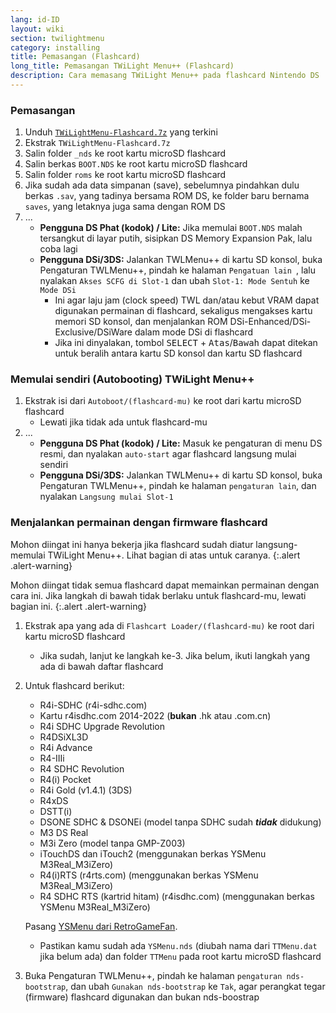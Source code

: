 ```yaml
---
lang: id-ID
layout: wiki
section: twilightmenu
category: installing
title: Pemasangan (Flashcard)
long_title: Pemasangan TWiLight Menu++ (Flashcard)
description: Cara memasang TWiLight Menu++ pada flashcard Nintendo DS
---
```


### Pemasangan
1. Unduh [`TWiLightMenu-Flashcard.7z`](https://github.com/DS-Homebrew/TWiLightMenu/releases/latest/download/TWiLightMenu-Flashcard.7z) yang terkini
1. Ekstrak `TWiLightMenu-Flashcard.7z`
1. Salin folder `_nds` ke root kartu microSD flashcard
1. Salin berkas `BOOT.NDS` ke root kartu microSD flashcard
1. Salin folder `roms` ke root kartu microSD flashcard
1. Jika sudah ada data simpanan (save), sebelumnya pindahkan dulu berkas `.sav`, yang tadinya bersama ROM DS, ke folder baru bernama `saves`, yang letaknya juga sama dengan ROM DS
1. ...
   - **Pengguna DS Phat (kodok) / Lite:** Jika memulai `BOOT.NDS` malah tersangkut di layar putih, sisipkan DS Memory Expansion Pak, lalu coba lagi
   - **Pengguna DSi/3DS:** Jalankan TWLMenu++ di kartu SD konsol, buka Pengaturan TWLMenu++, pindah ke halaman `Pengatuan lain `, lalu nyalakan `Akses SCFG di Slot-1` dan ubah `Slot-1: Mode Sentuh` ke `Mode DSi`
      - Ini agar laju jam (clock speed) TWL dan/atau kebut VRAM dapat digunakan permainan di flashcard, sekaligus mengakses kartu memori SD konsol, dan menjalankan ROM DSi-Enhanced/DSi-Exclusive/DSiWare dalam mode DSi di flashcard
      - Jika ini dinyalakan, tombol <kbd>SELECT</kbd> + <kbd>Atas</kbd>/<kbd>Bawah</kbd> dapat ditekan untuk beralih antara kartu SD konsol dan kartu SD flashcard

### Memulai sendiri (Autobooting) TWiLight Menu++
1. Ekstrak isi dari `Autoboot/(flashcard-mu)` ke root dari kartu microSD flashcard
   - Lewati jika tidak ada untuk flashcard-mu
1. ...
   - **Pengguna DS Phat (kodok) / Lite:** Masuk ke pengaturan di menu DS resmi, dan nyalakan `auto-start` agar flashcard langsung mulai sendiri
   - **Pengguna DSi/3DS:** Jalankan TWLMenu++ di kartu SD konsol, buka Pengaturan TWLMenu++, pindah ke halaman `pengaturan lain`, dan nyalakan `Langsung mulai Slot-1`

### Menjalankan permainan dengan firmware flashcard

Mohon diingat ini hanya bekerja jika flashcard sudah diatur langsung-memulai TWiLight Menu++. Lihat bagian di atas untuk caranya.
{:.alert .alert-warning}

Mohon diingat tidak semua flashcard dapat memainkan permainan dengan cara ini. Jika langkah di bawah tidak berlaku untuk flashcard-mu, lewati bagian ini.
{:.alert .alert-warning}

1. Ekstrak apa yang ada di `Flashcart Loader/(flashcard-mu)` ke root dari kartu microSD flashcard
   - Jika sudah, lanjut ke langkah ke-3. Jika belum, ikuti langkah yang ada di bawah daftar flashcard

1. Untuk flashcard berikut:
   - R4i-SDHC (r4i-sdhc.com)
   - Kartu r4isdhc.com 2014-2022 (**bukan** .hk atau .com.cn)
   - R4i SDHC Upgrade Revolution
   - R4DSiXL3D
   - R4i Advance
   - R4-IIIi
   - R4 SDHC Revolution
   - R4(i) Pocket
   - R4i Gold (v1.4.1) (3DS)
   - R4xDS
   - DSTT(i)
   - DSONE SDHC & DSONEi (model tanpa SDHC sudah ***tidak*** didukung)
   - M3 DS Real
   - M3i Zero (model tanpa GMP-Z003)
   - iTouchDS dan iTouch2 (menggunakan berkas YSMenu M3Real_M3iZero)
   - R4(i)RTS (r4rts.com) (menggunakan berkas YSMenu M3Real_M3iZero)
   - R4 SDHC RTS (kartrid hitam) (r4isdhc.com) (menggunakan berkas YSMenu M3Real_M3iZero)

   Pasang [YSMenu dari RetroGameFan](https://gbatemp.net/threads/retrogamefan-updates-releases.267243/).
      - Pastikan kamu sudah ada `YSMenu.nds` (diubah nama dari `TTMenu.dat` jika belum ada) dan folder `TTMenu` pada root kartu microSD flashcard
1. Buka Pengaturan TWLMenu++, pindah ke halaman `pengaturan nds-bootstrap`, dan ubah `Gunakan nds-bootstrap` ke `Tak`, agar perangkat tegar (firmware) flashcard digunakan dan bukan nds-boostrap
